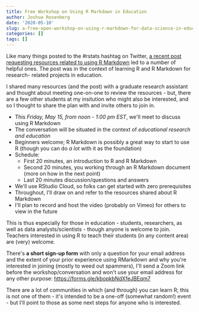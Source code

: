 ```yaml
---
title: Free Workshop on Using R Markdown in Education
author: Joshua Rosenberg
date: '2020-05-10'
slug: a-free-open-workshop-on-using-r-markdown-for-data-science-in-education
categories: []
tags: []
---
```


Like many things posted to the #rstats hashtag on Twitter, [a recent post 
requesting resources related to using R Markdown](https://twitter.com/jrosenberg6432/status/1258739495547080710) led to a number of helpful 
ones. The post was in the context of learning R and R Markdown for research-
related projects in education.

I shared many resources (and the post) with a graduate research assistant and thought about meeting one-on-one to review the resources - but, there are a few other students at my insitution who might also be interested, and so I thought to share the plan with and invite others to join in.

- This *Friday, May 15, from noon - 1:00 pm EST*, we'll meet to discuss using R Markdown
- The conversation will be situated in the context of *educational research and education*
- Beginners welcome; R Markdown is possibly a great way to start to use R (though you can do *a lot* with it as the foundation)
- Schedule:
    - First 20 minutes, an introduction to R and R Markdown
    - Second 20 minutes, you working through an R Markdown document (more on how in the next point)
    - Last 20 minutes discussion/questions and answers
- We'll use RStudio Cloud, so folks can get started with zero prerequisites
- Throughout, I'll draw on and refer to the resources shared about R Markdown
- I'll plan to record and host the video (probably on Vimeo) for others to view in the future

This is thus especially for those in education - students, researchers, as well as data analysts/scientists - though anyone is welcome to join. Teachers interested in
using R to teach their students (in any content area) are (very) welcome.

There's **a short sign-up form** with only a question for your email address and the extent of your prior experience using RMarkdown and why you're interested in joining (mostly to weed out spammers), I'll send a Zoom link before the workshop/conversation and won't use your email address for any other purpose: https://forms.gle/kbopkbNdXfeJBEqm7

There are a lot of communities in which (and through) you can learn R; this is not one of them - it's intended to be a one-off (somewhat random!) event - but I'll point to those as some next steps for anyone who is interested. 
